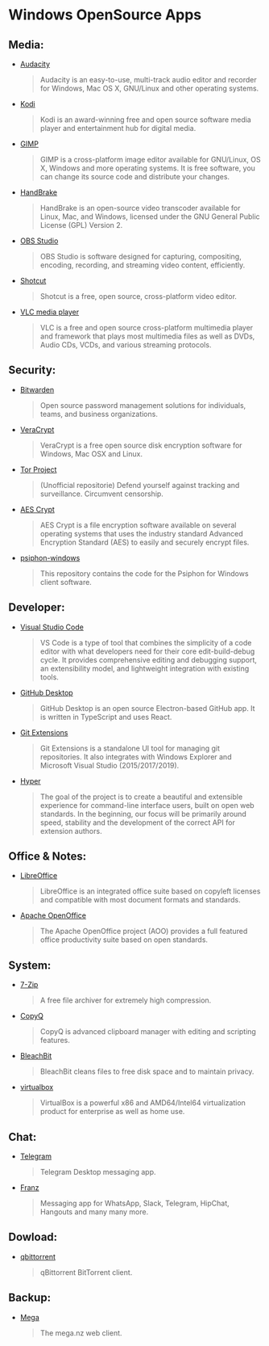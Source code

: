 # Windows OpenSource Apps

## Media:

- [Audacity](https://github.com/audacity/audacity)
  > Audacity is an easy-to-use, multi-track audio editor and recorder for Windows, Mac OS X, GNU/Linux and other operating systems.
- [Kodi](https://github.com/xbmc/xbmc)
  > Kodi is an award-winning free and open source software media player and entertainment hub for digital media.
- [GIMP](https://github.com/GNOME/gimp)
  > GIMP is a cross-platform image editor available for GNU/Linux, OS X, Windows and more operating systems. It is free software, you can change its source code and distribute your changes.
- [HandBrake](https://github.com/HandBrake/HandBrake)
  > HandBrake is an open-source video transcoder available for Linux, Mac, and Windows, licensed under the GNU General Public License (GPL) Version 2.
- [OBS Studio](https://github.com/obsproject/obs-studio)
  > OBS Studio is software designed for capturing, compositing, encoding, recording, and streaming video content, efficiently.
- [Shotcut](https://github.com/mltframework/shotcut)
  > Shotcut is a free, open source, cross-platform video editor.
- [VLC media player](https://github.com/videolan/vlc)
  > VLC is a free and open source cross-platform multimedia player and framework that plays most multimedia files as well as DVDs, Audio CDs, VCDs, and various streaming protocols.

## Security:

- [Bitwarden](https://github.com/bitwarden/desktop)
  > Open source password management solutions for individuals, teams, and business organizations.
- [VeraCrypt](https://github.com/veracrypt/VeraCrypt)
  > VeraCrypt is a free open source disk encryption software for Windows, Mac OSX and Linux.
- [Tor Project](https://github.com/torproject/tor)
  > (Unofficial repositorie) Defend yourself against tracking and surveillance. Circumvent censorship.
- [AES Crypt](https://github.com/paulej/AESCrypt)
  > AES Crypt is a file encryption software available on several operating systems that uses the industry standard Advanced Encryption Standard (AES) to easily and securely encrypt files.
- [psiphon-windows](https://github.com/Psiphon-Inc/psiphon-windows)
  > This repository contains the code for the Psiphon for Windows client software.

## Developer:

- [Visual Studio Code](https://github.com/microsoft/vscode)
  > VS Code is a type of tool that combines the simplicity of a code editor with what developers need for their core edit-build-debug cycle. It provides comprehensive editing and debugging support, an extensibility model, and lightweight integration with existing tools.
- [GitHub Desktop](https://github.com/desktop/desktop)
  > GitHub Desktop is an open source Electron-based GitHub app. It is written in TypeScript and uses React.
- [Git Extensions](https://github.com/gitextensions/gitextensions)
  > Git Extensions is a standalone UI tool for managing git repositories. It also integrates with Windows Explorer and Microsoft Visual Studio (2015/2017/2019).
- [Hyper](https://github.com/vercel/hyper)
  > The goal of the project is to create a beautiful and extensible experience for command-line interface users, built on open web standards. In the beginning, our focus will be primarily around speed, stability and the development of the correct API for extension authors.

## Office & Notes:

- [LibreOffice](https://github.com/LibreOffice/core)
  > LibreOffice is an integrated office suite based on copyleft licenses and compatible with most document formats and standards.
- [Apache OpenOffice](https://github.com/apache/openoffice)
  > The Apache OpenOffice project (AOO) provides a full featured office productivity suite based on open standards.

## System:

- [7-Zip](https://sourceforge.net/projects/sevenzip)
  > A free file archiver for extremely high compression.
- [CopyQ](https://github.com/hluk/CopyQ)
  > CopyQ is advanced clipboard manager with editing and scripting features.
- [BleachBit](https://github.com/bleachbit/bleachbit)
  > BleachBit cleans files to free disk space and to maintain privacy.
- [virtualbox](https://www.virtualbox.org/browser/vbox/trunk)
  > VirtualBox is a powerful x86 and AMD64/Intel64 virtualization product for enterprise as well as home use.

## Chat:

- [Telegram](https://github.com/telegramdesktop/tdesktop)
  > Telegram Desktop messaging app.
- [Franz](https://github.com/meetfranz/franz)
  > Messaging app for WhatsApp, Slack, Telegram, HipChat, Hangouts and many many more.

## Dowload:

- [qbittorrent](https://github.com/qbittorrent/qBittorrent)
  > qBittorrent BitTorrent client.

## Backup:

- [Mega](https://github.com/meganz/webclient)
  > The mega.nz web client.
